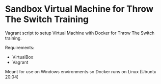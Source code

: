 # Sandbox Virtual Machine for Throw The Switch Training

Vagrant script to setup Virtual Machine with Docker for Throw The Switch training.

Requirements:

- VirtualBox
- Vagrant

Meant for use on Windows environments so Docker runs on Linux (Ubuntu 20.04)

